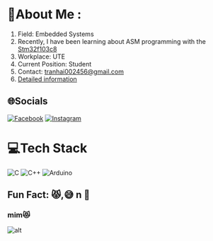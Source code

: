 # 💫About Me :
1. Field: Embedded Systems
2. Recently, I have been learning about ASM programming with the [Stm32f103c8](https://github.com/TranHaiz/Stm32f103c8-using-Assembly.git)
4. Workplace: UTE
5. Current Position: Student
6. Contact: tranhai002456@gmail.com
7. [ Detailed information](https://drive.google.com/file/d/15JyVpaNCTUU0So3U89DALTCnwaln8its/view?usp=drive_link)

## 🌐Socials
[![Facebook](https://img.shields.io/badge/Facebook-%231877F2.svg?logo=Facebook&logoColor=white)](https://facebook.com/https://www.facebook.com/profile.php?id=100072639842796) 
[![Instagram](https://img.shields.io/badge/Instagram-%23E4405F.svg?logo=Instagram&logoColor=white)](https://instagram.com/https://www.instagram.com/haq2_5/) 

# 💻Tech Stack
![C](https://img.shields.io/badge/c-%2300599C.svg?style=plastic&logo=c&logoColor=white) ![C++](https://img.shields.io/badge/c++-%2300599C.svg?style=plastic&logo=c%2B%2B&logoColor=white) ![Arduino](https://img.shields.io/badge/-Arduino-00979D?style=plastic&logo=Arduino&logoColor=white)

## Fun Fact: 😾,😅 n 🎸

### mim😻
![alt](https://static.printler.com/cache/8/e/1/a/0/c/8e1a0c16bf0c2cfa3bc131c209051cf5b64a2c46.jpg)

